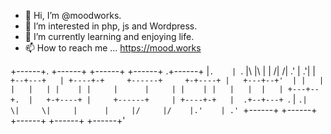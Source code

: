 - 👋 Hi, I’m @moodworks.
- 👀 I’m interested in php, js and Wordpress.
- 🌱 I’m currently learning and enjoying life.
- 📫 How to reach me ... https://mood.works

+------+.      +------+       +------+       +------+      .+------+
|`.    | `.    |\     |\      |      |      /|     /|    .' |    .'|
|  `+--+---+   | +----+-+     +------+     +-+----+ |   +---+--+'  |
|   |  |   |   | |    | |     |      |     | |    | |   |   |  |   |
+---+--+.  |   +-+----+ |     +------+     | +----+-+   |  .+--+---+
 `. |    `.|    \|     \|     |      |     |/     |/    |.'    | .'
   `+------+     +------+     +------+     +------+     +------+'

<!---
moodworks/moodworks is a ✨ special ✨ repository because its `README.md` (this file) appears on your GitHub profile.
You can click the Preview link to take a look at your changes.
--->
